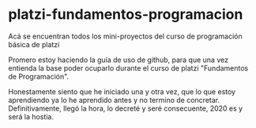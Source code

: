# platzi-fundamentos-programacion
Acá se encuentran todos los mini-proyectos del curso de programación básica de platzi

Promero estoy haciendo la guía de uso de github, para que una vez entienda la base poder ocuparlo durante el curso de platzi "Fundamentos de Programación".

Honestamente siento que he iniciado una y otra vez, que lo que estoy aprendiendo ya lo he aprendido antes y no termino de concretar. Definitivamente, llegó la hora, lo decreté y seré consecuente, 2020 es y será la hostia. 
